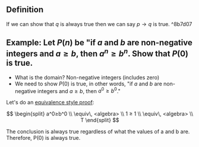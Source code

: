 ## Definition

If we can show that $q$ is always true then we can say $p\to q$ is true. ^8b7d07

## Example: Let $P(n)$ be "if $a$ and $b$ are non-negative integers and $a≥b$, then $a^n≥b^n$. Show that $P(0)$ is true.

- What is the domain? Non-negative integers (includes zero)
- We need to show $P(0)$ is true, in other words, "if $a$ and $b$ are non-negative integers and $a≥b$, then $a^0≥b^0$."

Let's do an [equivalence style proof](Equivalence-Style%20Proofs.md):

$$
\begin{split}
a^0≥b^0 \\
\equiv\, <algebra> \\
1 ≥ 1 \\
\equiv\, <algebra> \\
T
\end{split}
$$

The conclusion is always true regardless of what the values of a and b are. Therefore, P(0) is always true.
